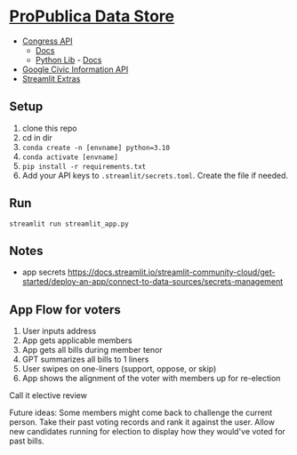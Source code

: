 # [ProPublica Data Store](https://www.propublica.org/datastore/apis)
- [Congress API](https://www.propublica.org/datastore/api/propublica-congress-api)
    - [Docs](https://projects.propublica.org/api-docs/congress-api/)
    - [Python Lib](https://github.com/eyeseast/propublica-congress) - [Docs](https://propublica-congress.readthedocs.io/en/latest/)
- [Google Civic Information API](https://developers.google.com/civic-information/docs/v2)
- [Streamlit Extras](https://github.com/arnaudmiribel/streamlit-extras)

## Setup
1. clone this repo
1. cd in dir
1. `conda create -n [envname] python=3.10`
1. `conda activate [envname]`
1. `pip install -r requirements.txt`
1. Add your API keys to `.streamlit/secrets.toml`. Create the file if needed.

## Run
`streamlit run streamlit_app.py`

## Notes
- app secrets https://docs.streamlit.io/streamlit-community-cloud/get-started/deploy-an-app/connect-to-data-sources/secrets-management

## App Flow for voters
1. User inputs address
1. App gets applicable members
1. App gets all bills during member tenor
1. GPT summarizes all bills to 1 liners
1. User swipes on one-liners (support, oppose, or skip)
1. App shows the alignment of the voter with members up for re-election

Call it elective review

Future ideas: 
Some members might come back to challenge the current person. Take their past voting records and rank it against the user.
Allow new candidates running for election to display how they would've voted for past bills.
